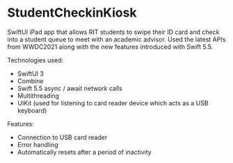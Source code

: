 # StudentCheckinKiosk
SwiftUI iPad app that allows RIT students to swipe their ID card and check into a student queue to meet with an academic advisor. Used the latest APIs from WWDC2021 along with the new features introduced with Swift 5.5. 

Technologies used:
- SwiftUI 3
- Combine
- Swift 5.5 async / await network calls
- Multithreading
- UIKit (used for listening to card reader device which acts as a USB keyboard)

Features:
- Connection to USB card reader
- Error handling
- Automatically resets after a period of inactivity
